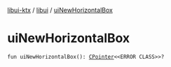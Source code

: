 [libui-ktx](../index.md) / [libui](index.md) / [uiNewHorizontalBox](./ui-new-horizontal-box.md)

# uiNewHorizontalBox

`fun uiNewHorizontalBox(): `[`CPointer`](../kotlinx.cinterop/-c-pointer/index.md)`<<ERROR CLASS>>?`